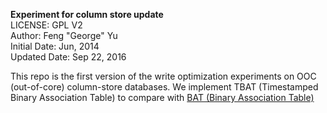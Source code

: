 **Experiment for column store update**  
LICENSE: GPL V2  
Author: Feng "George" Yu  
Initial Date: Jun, 2014  
Updated Date: Sep 22, 2016


This repo is the first version of the write optimization experiments on OOC (out-of-core) column-store databases. We implement TBAT (Timestamped Binary Association Table) to compare with [BAT (Binary Association Table)][1]




[1]: http://dl.acm.org/citation.cfm?id=1142527 "BAT"








 



